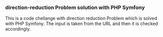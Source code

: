 ### direction-reduction Problem solution with PHP Symfony
This is a code chellange with direction reduction Problem which is solved with PHP Symfony.
The input is taken from the URL and then it is checked accordingly.


